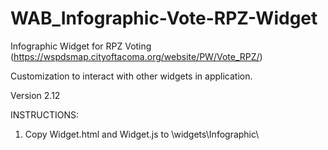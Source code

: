 # WAB_Infographic-Vote-RPZ-Widget
Infographic Widget for RPZ Voting (https://wspdsmap.cityoftacoma.org/website/PW/Vote_RPZ/)

Customization to interact with other widgets in application.

Version 2.12

INSTRUCTIONS:
1. Copy Widget.html and Widget.js to \widgets\Infographic\
